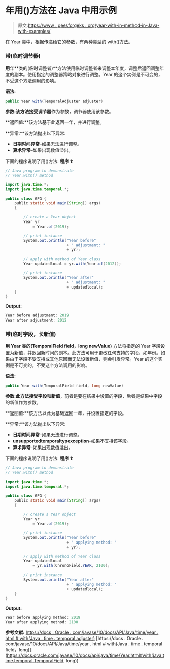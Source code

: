 # 年用()方法在 Java 中用示例

> 原文:[https://www . geesforgeks . org/year-with-in-method-in-Java-with-examples/](https://www.geeksforgeeks.org/year-with-method-in-java-with-examples/)

在 Year 类中，根据传递给它的参数，有两种类型的 with()方法。

### 带(临时调节器)

**用**年**类的(临时调整者)**方法使用临时调整者来调整本年度，调整后返回调整年度的副本。使用指定的调整器策略对象进行调整。Year 的这个实例是不可变的，不受这个方法调用的影响。

**语法:**

```java
public Year with(TemporalAdjuster adjuster)

```

**参数:**该方法接受**调节器**作为参数，调节器使用该参数。

**返回值:**该方法基于此返回一年，并进行调整。

**异常:**该方法抛出以下异常:

*   **日期时间异常**–如果无法进行调整。
*   **算术异常**–如果出现数值溢出。

下面的程序说明了用()方法:
**程序 1:**

```java
// Java program to demonstrate
// Year.with() method

import java.time.*;
import java.time.temporal.*;

public class GFG {
    public static void main(String[] args)
    {

        // create a Year object
        Year yr
            = Year.of(2019);

        // print instance
        System.out.println("Year before"
                           + " adjustment: "
                           + yr);

        // apply with method of Year class
        Year updatedlocal = yr.with(Year.of(2012));

        // print instance
        System.out.println("Year after"
                           + " adjustment: "
                           + updatedlocal);
    }
}
```

**Output:**

```java
Year before adjustment: 2019
Year after adjustment: 2012

```

### 带(临时字段，长新值)

**用 **Year** 类的(TemporalField field，long newValue)** 方法将指定的 Year 字段设置为新值，并返回新时间的副本。此方法可用于更改任何支持的字段，如年份。如果由于字段不受支持或其他原因而无法设置新值，则会引发异常。Year 的这个实例是不可变的，不受这个方法调用的影响。

**语法:**

```java
public Year with(TemporalField field, long newValue)

```

**参数:**此方法接受**字段**和**新值**，前者是要在结果中设置的字段，后者是结果中字段的新值作为参数。

**返回值:**该方法以此为基础返回一年，并设置指定的字段。

**异常:**该方法抛出以下异常:

*   **日期时间异常**–如果无法进行调整。
*   **unsupportedtemporaltypexception**–如果不支持该字段。
*   **算术异常**–如果出现数值溢出。

下面的程序说明了用()方法:
**程序 1:**

```java
// Java program to demonstrate
// Year.with() method

import java.time.*;
import java.time.temporal.*;

public class GFG {
    public static void main(String[] args)
    {

        // create a Year object
        Year yr
            = Year.of(2019);

        // print instance
        System.out.println("Year before"
                           + " applying method: "
                           + yr);

        // apply with method of Year class
        Year updatedlocal
            = yr.with(ChronoField.YEAR, 2100);

        // print instance
        System.out.println("Year after"
                           + " applying method: "
                           + updatedlocal);
    }
}
```

**Output:**

```java
Year before applying method: 2019
Year after applying method: 2100

```

**参考文献:**
[https://docs . Oracle . com/javase/10/docs/API/Java/time/year . html # with(Java . time . temporal adjuster)](https://docs.oracle.com/javase/10/docs/api/java/time/Year.html#with(java.time.temporal.TemporalAdjuster))
[https://docs . Oracle . com/javase/10/docs/API/Java/time/year . html # with(Java . time . temporal field，long)](https://docs.oracle.com/javase/10/docs/api/java/time/Year.html#with(java.time.temporal.TemporalField, long))